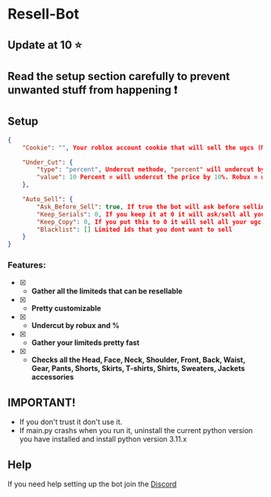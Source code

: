 # Resell-Bot
## Update at 10 ⭐
## Read the setup section carefully to prevent unwanted stuff from happening ❗
## Setup
```json
{
    "Cookie": "", Your roblox account cookie that will sell the ugcs (MUST HAVE PREMIUM)

    "Under_Cut": {
        "type": "percent", Undercut methode, "percent" will undercut by percentage, "robux" will undercut by robux
        "value": 10 Percent = will undercut the price by 10%. Robux = will undercut the price by 10 R$
    },

    "Auto_Sell": {
        "Ask_Before_Sell": true, If true the bot will ask before selling a limited, if false it will mass sell
        "Keep_Serials": 0, If you keep it at 0 it will ask/sell all your limiteds, if you put it to 10 or any number other number then 0 it will keep all the serials under that number
        "Keep_Copy": 0, If you put this to 0 it will sell all your ugc limiteds (if you have Ask_Before_Sell to true if it will ask before), if you put it to 1 or higher it will keep 1 (or X) copy of each limited you own
        "Blacklist": [] Limited ids that you dont want to sell
    }
}
```
### Features:
- [x] - **Gather all the limiteds that can be resellable**
- [x] - **Pretty customizable**
- [x] - **Undercut by robux and %**
- [x] - **Gather your limiteds pretty fast**
- [x] - **Checks all the Head, Face, Neck, Shoulder, Front, Back, Waist, Gear, Pants, Shorts, Skirts, T-shirts, Shirts, Sweaters, Jackets accessories**

## IMPORTANT!
- If you don't trust it don't use it.
- If main.py crashs when you run it, uninstall the current python version you have installed and install python version 3.11.x
## Help
If you need help setting up the bot join the [Discord](https://discord.gg/deathsniper)

